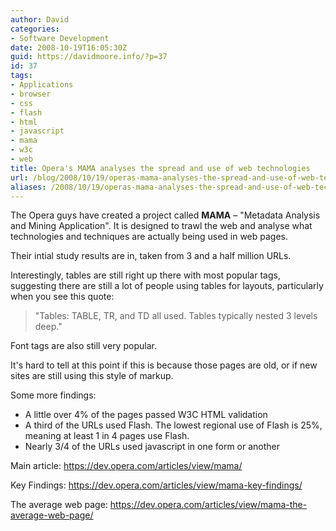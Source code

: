 ```yaml
---
author: David
categories:
- Software Development
date: 2008-10-19T16:05:30Z
guid: https://davidmoore.info/?p=37
id: 37
tags:
- Applications
- browser
- css
- flash
- html
- javascript
- mama
- w3c
- web
title: Opera's MAMA analyses the spread and use of web technologies
url: /blog/2008/10/19/operas-mama-analyses-the-spread-and-use-of-web-technologies/
aliases: /2008/10/19/operas-mama-analyses-the-spread-and-use-of-web-technologies/
---
```


The Opera guys have created a project called **MAMA** &#8211; "Metadata Analysis and Mining Application". It is designed to trawl the web and analyse what technologies and techniques are actually being used in web pages.

Their intial study results are in, taken from 3 and a half million URLs.

Interestingly, tables are still right up there with most popular tags, suggesting there are still a lot of people using tables for layouts, particularly when you see this quote:

> "Tables: TABLE, TR, and TD all used. Tables typically nested 3 levels deep."

Font tags are also still very popular.

It's hard to tell at this point if this is because those pages are old, or if new sites are still using this style of markup.

Some more findings:

  * A little over 4% of the pages passed W3C HTML validation
  * A third of the URLs used Flash. The lowest regional use of Flash is 25%, meaning at least 1 in 4 pages use Flash.
  * Nearly 3/4 of the URLs used javascript in one form or another

Main article: <a title="Main Article" href="https://dev.opera.com/articles/view/mama/" target="_blank">https://dev.opera.com/articles/view/mama/</a>
  
Key Findings: <a title="Key Findings" href="https://dev.opera.com/articles/view/mama-key-findings/" target="_blank">https://dev.opera.com/articles/view/mama-key-findings/</a>
  
The average web page: <a title="The average web page" href="https://dev.opera.com/articles/view/mama-the-average-web-page/" target="_blank">https://dev.opera.com/articles/view/mama-the-average-web-page/</a>